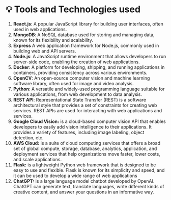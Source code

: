 # 💡 Tools and Technologies used

1. **React.js**: A popular JavaScript library for building user interfaces, often used in web applications.
2. **MongoDB**: A NoSQL database used for storing and managing data, known for its flexibility and scalability.
3. &#x20;**Express** A web application framework for Node.js, commonly used in building web and API servers.
4. **Node.js**: A JavaScript runtime environment that allows developers to run server-side code, enabling the creation of web applications.
5. &#x20;**Docker**: A platform for developing, shipping, and running applications in containers, providing consistency across various environments.
6. **OpenCV**: An open-source computer vision and machine learning software library, often used for image and video analysis.
7. &#x20;**Python**: A versatile and widely-used programming language suitable for various applications, from web development to data analysis.
8. &#x20;**REST API**: Representational State Transfer (REST) is a software architectural style that provides a set of constraints for creating web services. REST APIs are used for interacting with web applications and services.
9. **Google Cloud Vision:** is a cloud-based computer vision API that enables developers to easily add vision intelligence to their applications. It provides a variety of features, including image labeling, object detection, etc.
10. &#x20;**AWS Cloud:** is a suite of cloud computing services that offers a broad set of global compute, storage, database, analytics, application, and deployment services that help organizations move faster, lower costs, and scale applications.
11. **Flask:** is a lightweight Python web framework that is designed to be easy to use and flexible.  Flask is known for its simplicity and speed, and it can be used to develop a wide range of web applications
12. **ChatGPT:** is a large language model chatbot developed by OpenAI. ChatGPT can generate text, translate languages, write different kinds of creative content, and answer your questions in an informative way.
